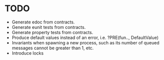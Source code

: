 # TODO

- Generate edoc from contracts.
- Generate eunit tests from contracts.
- Generate property tests from contracts.
- Produce default values instead of an error, i.e. ?PRE(fun.., DefaultValue)
- Invariants when spawning a new process, such as its number of queued messages cannot be greater than 1, etc.
- Introduce locks